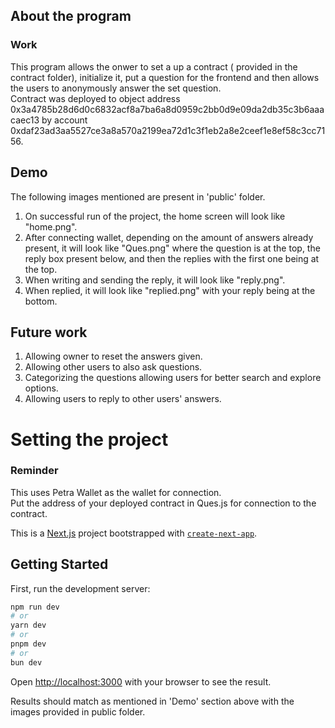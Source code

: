 ## About the program

### Work
This program allows the onwer to set a up a contract ( provided in the contract folder), initialize it, put a question for the frontend and then allows the users to anonymously answer the set question.   
Contract was deployed to object address 0x3a4785b28d6d0c6832acf8a7ba6a8d0959c2bb0d9e09da2db35c3b6aaacaec13 by account 0xdaf23ad3aa5527ce3a8a570a2199ea72d1c3f1eb2a8e2ceef1e8ef58c3cc7156.


## Demo
The following images mentioned are present in 'public' folder.   
1) On successful run of the project, the home screen will look like "home.png".
2) After connecting wallet, depending on the amount of answers already present, it will look like "Ques.png" where the question is at the top, the reply box present below, and then the replies with the first one being at the top.
3) When writing and sending the reply, it will look like "reply.png".
4) When replied, it will look like "replied.png" with your reply being at the bottom.   


## Future work

1) Allowing owner to reset the answers given.   
2) Allowing other users to also ask questions.
3) Categorizing the questions allowing users for better search and explore options.
4) Allowing users to reply to other users' answers.


# Setting the project

### Reminder
This uses Petra Wallet as the wallet for connection.   
Put the address of your deployed contract in Ques.js for connection to the contract.


This is a [Next.js](https://nextjs.org/) project bootstrapped with [`create-next-app`](https://github.com/vercel/next.js/tree/canary/packages/create-next-app).

## Getting Started

First, run the development server:

```bash
npm run dev
# or
yarn dev
# or
pnpm dev
# or
bun dev
```

Open [http://localhost:3000](http://localhost:3000) with your browser to see the result.

Results should match as mentioned in 'Demo' section above with the images provided in public folder.
